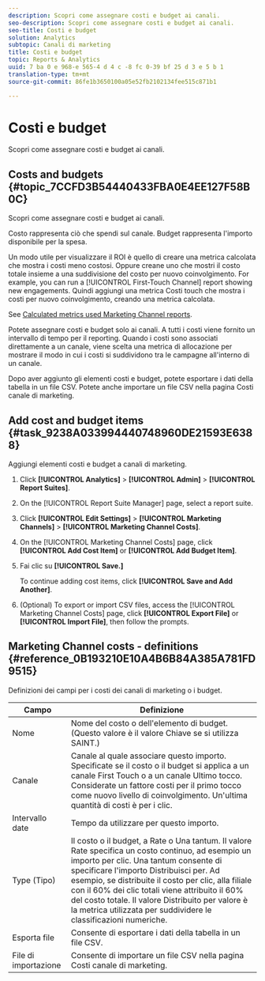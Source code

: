 ```yaml
---
description: Scopri come assegnare costi e budget ai canali.
seo-description: Scopri come assegnare costi e budget ai canali.
seo-title: Costi e budget
solution: Analytics
subtopic: Canali di marketing
title: Costi e budget
topic: Reports & Analytics
uuid: 7 ba 0 e 968-e 565-4 d 4 c -8 fc 0-39 bf 25 d 3 e 5 b 1
translation-type: tm+mt
source-git-commit: 86fe1b3650100a05e52fb2102134fee515c871b1

---
```



# Costi e budget

Scopri come assegnare costi e budget ai canali.

## Costs and budgets {#topic_7CCFD3B54440433FBA0E4EE127F58B0C}

Scopri come assegnare costi e budget ai canali.

Costo rappresenta ciò che spendi sul canale. Budget rappresenta l'importo disponibile per la spesa.

Un modo utile per visualizzare il ROI è quello di creare una metrica calcolata che mostra i costi meno costosi. Oppure creane uno che mostri il costo totale insieme a una suddivisione del costo per nuovo coinvolgimento. For example, you can run a [!UICONTROL First-Touch Channel] report showing new engagements. Quindi aggiungi una metrica Costi touch che mostra i costi per nuovo coinvolgimento, creando una metrica calcolata.

See [Calculated metrics used Marketing Channel reports](../../components/c-marketing-channels/c-channel-calc-metrics.md#topic_4521D324A79E43EF99E69FCDE1E92F74).

Potete assegnare costi e budget solo ai canali. A tutti i costi viene fornito un intervallo di tempo per il reporting. Quando i costi sono associati direttamente a un canale, viene scelta una metrica di allocazione per mostrare il modo in cui i costi si suddividono tra le campagne all'interno di un canale.

Dopo aver aggiunto gli elementi costi e budget, potete esportare i dati della tabella in un file CSV. Potete anche importare un file CSV nella pagina Costi canale di marketing.

## Add cost and budget items {#task_9238A033994440748960DE21593E6388}

Aggiungi elementi costi e budget a canali di marketing.

1. Click **[!UICONTROL Analytics]** &gt; **[!UICONTROL Admin]** &gt; **[!UICONTROL Report Suites]**.
1. On the [!UICONTROL Report Suite Manager] page, select a report suite.
1. Click **[!UICONTROL Edit Settings]** &gt; **[!UICONTROL Marketing Channels]** &gt; **[!UICONTROL Marketing Channel Costs]**.
1. On the [!UICONTROL Marketing Channel Costs] page, click **[!UICONTROL Add Cost Item]** or **[!UICONTROL Add Budget Item]**.
1. Fai clic su **[!UICONTROL Save.]**

   To continue adding cost items, click **[!UICONTROL Save and Add Another]**.

1. (Optional) To export or import CSV files, access the [!UICONTROL Marketing Channel Costs] page, click **[!UICONTROL Export File]** or **[!UICONTROL Import File]**, then follow the prompts.

## Marketing Channel costs - definitions {#reference_0B193210E10A4B6B84A385A781FD9515}

Definizioni dei campi per i costi dei canali di marketing o i budget.



| Campo | Definizione |
|--- |--- |
| Nome | Nome del costo o dell'elemento di budget. (Questo valore è il valore Chiave se si utilizza SAINT.) |
| Canale | Canale al quale associare questo importo. Specificate se il costo o il budget si applica a un canale First Touch o a un canale Ultimo tocco. Considerate un fattore costi per il primo tocco come nuovo livello di coinvolgimento. Un'ultima quantità di costi è per i clic. |
| Intervallo date | Tempo da utilizzare per questo importo. |
| Type (Tipo) | Il costo o il budget, a Rate o Una tantum. Il valore Rate specifica un costo continuo, ad esempio un importo per clic. Una tantum consente di specificare l'importo Distribuisci per. Ad esempio, se distribuite il costo per clic, alla filiale con il 60% dei clic totali viene attribuito il 60% del costo totale. Il valore Distribuito per valore è la metrica utilizzata per suddividere le classificazioni numeriche. |
| Esporta file | Consente di esportare i dati della tabella in un file CSV. |
| File di importazione | Consente di importare un file CSV nella pagina Costi canale di marketing. |
